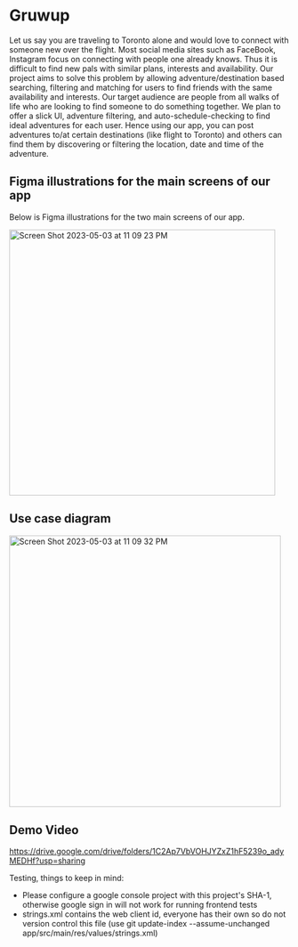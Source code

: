 # Gruwup

Let us say you are traveling to Toronto alone and would love to connect with someone new over
the flight. Most social media sites such as FaceBook, Instagram focus on connecting with
people one already knows. Thus it is difficult to find new pals with similar plans, interests and
availability. Our project aims to solve this problem by allowing adventure/destination based
searching, filtering and matching for users to find friends with the same availability and interests.
Our target audience are people from all walks of life who are looking to find someone to do
something together. We plan to offer a slick UI, adventure filtering, and auto-schedule-checking
to find ideal adventures for each user. Hence using our app, you can post adventures to/at
certain destinations (like flight to Toronto) and others can find them by discovering or filtering the
location, date and time of the adventure.

## Figma illustrations for the main screens of our app

Below is Figma illustrations for the two main screens of our app.

<img width="478" alt="Screen Shot 2023-05-03 at 11 09 23 PM" src="https://user-images.githubusercontent.com/70575969/236124485-f5c678a0-4e0f-497d-8cf9-36980e93a98e.png">


## Use case diagram 

<img width="488" alt="Screen Shot 2023-05-03 at 11 09 32 PM" src="https://user-images.githubusercontent.com/70575969/236124502-9d8f0672-0809-44d0-8693-736c71475659.png">


## Demo Video

https://drive.google.com/drive/folders/1C2Ap7VbVOHJYZxZ1hF5239o_adyMEDHf?usp=sharing 


Testing, things to keep in mind:
- Please configure a google console project with this project's SHA-1, otherwise google sign in will not work for running frontend tests
- strings.xml contains the web client id, everyone has their own so do not version control this file (use git update-index --assume-unchanged app/src/main/res/values/strings.xml)
